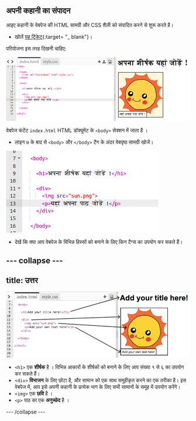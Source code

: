 ## अपनी कहानी का संपादन

आइए कहानी के वेबपेज की HTML सामग्री और CSS शैली को संपादित करने से शुरू करते है।

+ खोलें [यह ट्रिंकेट](http://jumpto.cc/web-story){:target= "_ blank"}।

परियोजना इस तरह दिखनी चाहिए:

![स्क्रीनशॉट](images/story-starter.png)

वेबपेज कंटेंट `index.html` HTML डॉक्यूमेंट के `<body>` सेक्शन में जाता है ।

+ लाइन ७ के बाद से `<body>` और `</body>` टैग के अंदर वेबपृष्ठ सामग्री खोजें।

![स्क्रीनशॉट](images/story-html.png)

+ देखें कि क्या आप वेबपेज के विभिन्न हिस्सों को बनाने के लिए किन टैग्स का उपयोग कर सकते हैं।

## \--- collapse \---

## title: उत्तर

![स्क्रीनशॉट](images/story-elements.png)

+ `<h1>` एक **शीर्षक** है । विभिन्न आकारों के शीर्षकों को बनाने के लिए आप संख्या १ से ६ का उपयोग कर सकते हैं।
+ `<div>` **विभाजन** के लिए छोटा है, और सामान को एक साथ समूहीकृत करने का एक तरीका है। इस वेबपेज में, आप इसे अपनी कहानी के प्रत्येक भाग के लिए सभी सामानों के समूह में उपयोग करेंगे।
+ `<img>` एक **छवि** है ।
+ `<p>` पाठ का एक **अनुच्छेद** है ।

\--- /collapse \---